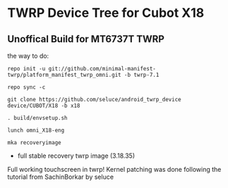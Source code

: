 TWRP Device Tree for Cubot X18
===========
Unoffical Build for MT6737T TWRP 
------------------

the way to do:
```
repo init -u git://github.com/minimal-manifest-twrp/platform_manifest_twrp_omni.git -b twrp-7.1

repo sync -c

git clone https://github.com/seluce/android_twrp_device device/CUBOT/X18 -b x18

. build/envsetup.sh

lunch omni_X18-eng

mka recoveryimage
```

- full stable recovery twrp image (3.18.35)

Full working touchscreen in twrp! Kernel patching was done following the tutorial from SachinBorkar by seluce
